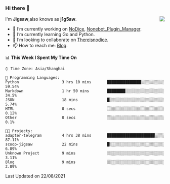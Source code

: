 ### Hi there 👋

<a href="#">
  <img align="right" src="https://github-readme-stats.vercel.app/api?username=j1g5awi&count_private=true&show_icons=true&title_color=80070B&text_color=B3B3B3&bg_color=212121&icon_color=80070B" />
</a>

I'm **Jigsaw**,also knows as **j1g5aw**.

- 🔭 I’m currently working on [NoDice](https://github.com/thereisnodice/nodice2), [Nonebot_Plugin_Manager](https://github.com/Jigsaw111/nonebot_plugin_manager).
- 🌱 I’m currently learning Go and Python.
- 👯 I’m looking to collaborate on [Thereisnodice](https://github.com/thereisnodice).
- 📫 How to reach me: [Blog](https://blog.maddestroyer.xyz/).

<!--START_SECTION:waka-->
📊 **This Week I Spent My Time On** 

```text
⌚︎ Time Zone: Asia/Shanghai

💬 Programming Languages: 
Python                   3 hrs 10 mins       ███████████████░░░░░░░░░░   59.54% 
Markdown                 1 hr 50 mins        ████████░░░░░░░░░░░░░░░░░   34.5% 
JSON                     18 mins             █░░░░░░░░░░░░░░░░░░░░░░░░   5.74% 
HTML                     0 secs              ░░░░░░░░░░░░░░░░░░░░░░░░░   0.12% 
Other                    0 secs              ░░░░░░░░░░░░░░░░░░░░░░░░░   0.1%

🐱‍💻 Projects: 
adapter-telegram         4 hrs 38 mins       █████████████████████░░░░   87.11% 
scoop-jigsaw             22 mins             █░░░░░░░░░░░░░░░░░░░░░░░░   6.89% 
Unknown Project          9 mins              ░░░░░░░░░░░░░░░░░░░░░░░░░   3.11% 
Blog                     9 mins              ░░░░░░░░░░░░░░░░░░░░░░░░░   2.89%

```


 Last Updated on 22/08/2021
<!--END_SECTION:waka-->
